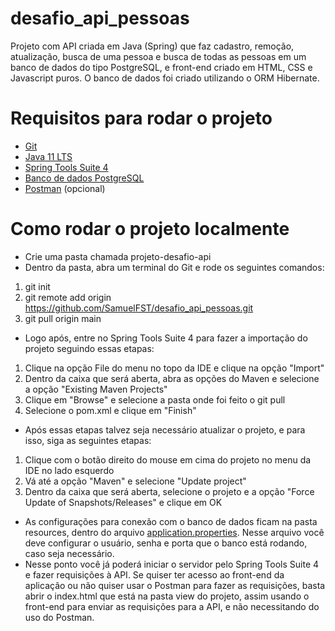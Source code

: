 # desafio_api_pessoas
Projeto com API criada em Java (Spring) que faz cadastro, remoção, atualização, busca de uma pessoa e busca de todas as pessoas em um banco de dados do tipo PostgreSQL, e front-end criado em HTML, CSS e Javascript puros. O banco de dados foi criado utilizando o ORM Hibernate.

# Requisitos para rodar o projeto
- [Git](https://git.scm.com)
- [Java 11 LTS](https://www.azul.com/downloads/?package=jdk)
- [Spring Tools Suite 4](https://spring.io/tools)
- [Banco de dados PostgreSQL](https://www.postgresql.org/download/)
- [Postman](https://www.postman.com/downloads/) (opcional)

# Como rodar o projeto localmente

- Crie uma pasta chamada projeto-desafio-api
- Dentro da pasta, abra um terminal do Git e rode os seguintes comandos: 
1. git init
2. git remote add origin https://github.com/SamuelFST/desafio_api_pessoas.git
3. git pull origin main

- Logo após, entre no Spring Tools Suite 4 para fazer a importação do projeto seguindo essas etapas:
1. Clique na opção File do menu no topo da IDE e clique na opção "Import"
2. Dentro da caixa que será aberta, abra as opções do Maven e selecione a opção "Existing Maven Projects"
3. Clique em "Browse" e selecione a pasta onde foi feito o git pull
4. Selecione o pom.xml e clique em "Finish"

- Após essas etapas talvez seja necessário atualizar o projeto, e para isso, siga as seguintes etapas:
1. Clique com o botão direito do mouse em cima do projeto no menu da IDE no lado esquerdo
2. Vá até a opção "Maven" e selecione "Update project"
3. Dentro da caixa que será aberta, selecione o projeto e a opção "Force Update of Snapshots/Releases" e clique em OK

- As configurações para conexão com o banco de dados ficam na pasta resources, dentro do arquivo [application.properties](https://github.com/SamuelFST/desafio_api_pessoas/blob/main/src/main/resources/application.properties). Nesse arquivo você deve configurar o usuário, senha e porta que o banco está rodando, caso seja necessário.
- Nesse ponto você já poderá iniciar o servidor pelo Spring Tools Suite 4 e fazer requisições à API. Se quiser ter acesso ao front-end da aplicação ou não quiser usar o Postman para fazer as requisições, basta abrir o index.html que está na pasta view do projeto, assim usando o front-end para enviar as requisições para a API, e não necessitando do uso do Postman.



